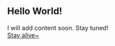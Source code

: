 ## Hello World!
I will add content soon. Stay tuned!<br/>
<a href="https://www.youtube.com/watch?v=rmL1D_aWTAY&list=WL&index=15&t=0s">Stay alive~</a>

